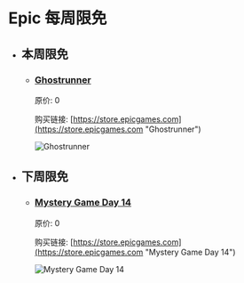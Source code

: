 # Epic 每周限免

- ## 本周限免


  - ### [Ghostrunner](https://store.epicgames.com "Ghostrunner")

    原价: 0

    购买链接: [https://store.epicgames.com](https://store.epicgames.com "Ghostrunner")

    ![Ghostrunner](https://cdn1.epicgames.com/offer/d5241c76f178492ea1540fce45616757/Free-Game-13-teaser_1920x1080-e1cf2e4600bab328e4519d09432d5d07)


- ## 下周限免


  - ### [Mystery Game Day 14](https://store.epicgames.com "Mystery Game Day 14")

    原价: 0

    购买链接: [https://store.epicgames.com](https://store.epicgames.com "Mystery Game Day 14")

    ![Mystery Game Day 14](https://cdn1.epicgames.com/offer/d5241c76f178492ea1540fce45616757/Free-Game-14-teaser_1920x1080-739ae9bd3e417ba2311d2262ec44e612)


